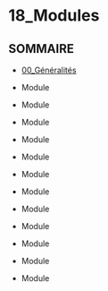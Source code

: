 # 18_Modules

## SOMMAIRE

- [00_Généralités](./00_Généralités.md)

- Module []()

- Module []()

- Module []()

- Module []()

- Module []()

- Module []()

- Module []()

- Module []()

- Module []()

- Module []()

- Module []()

- Module []()
